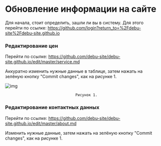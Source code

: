 # Обновление информации на сайте
Для начала, стоит определить, зашли ли вы в систему. Для этого перейти по ссылке: https://github.com/login?return_to=%2Fdebu-site%2Fdebu-site.github.io

### Редактирование цен
Перейти по ссылке: https://github.com/debu-site/debu-site.github.io/edit/master/service.md

Аккуратно изменить нужные данные в таблице, затем нажать на зелёную кнопку "Commit changes", как на рисунке 1.


![img](https://sarafordnet.files.wordpress.com/2016/12/image85.png)

                                    Рисунок 1.


### Редактирование контактных данных
Перейти по ссылке: https://github.com/debu-site/debu-site.github.io/edit/master/about.md

Изменить нужные данные, затем нажать на зелёную кнопку "Commit changes", как на рисунке 1.
